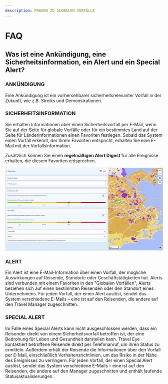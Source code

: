 ```yaml
---
description: FRAGEN ZU GLOBALEN VORFÄLLE
---
```


# FAQ

## Was ist eine Ankündigung, eine Sicherheitsinformation, ein Alert und ein Special Alert?

### **ANKÜNDIGUNG**

Eine Ankündigung ist ein vorhersehbarer sicherheitsrelevanter Vorfall in der Zukunft, wie z.B. Streiks und Demonstrationen.

### SICHERHEITSINFORMATION

Sie erhalten Informationen über einen Sicherheitsvorfall per E-Mail, wenn Sie auf der Seite für globale Vorfälle oder für ein bestimmtes Land auf der Seite für Länderinformationen einen Favoriten festlegen. Sobald das System einen Vorfall erkennt, der Ihrem Favoriten entspricht, erhalten Sie eine E-Mail mit der Vorfallsinformation.

Zusätzlich können Sie einen **regelmäßigen Alert Digest** für alle Ereignisse erhalten, die diesem Favoriten entsprechen.

![](../.gitbook/assets/p32-p43-img01.jpg)

### ALERT

Ein Alert ist eine E-Mail-Information über einen Vorfall, der mögliche Auswirkungen auf Reisende, Standorte oder Geschäftstätigkeiten hat. Alerts sind verbunden mit einem Favoriten in den "Globalen Vorfällen", Alerts beziehen sich auf einen bestimmten Reisenden oder den Standort eines Unternehmens. Für jeden Vorfall, der einen Alert auslöst, sendet das System verschiedene E-Mails – eine ist auf den Reisenden, die andere auf den Travel Manager zugeschnitten.

### **SPECIAL ALERT**

Im Falle eines Special Alerts kann nicht ausgeschlossen werden, dass ein Reisender direkt von einem Sicherheitsvorfall betroffen ist, der eine Bedrohung für Leben und Gesundheit darstellen kann. Travel Eye kontaktiert betroffene Reisende direkt per Telefonanruf, um ihren Status zu ermitteln. Außerdem erhält der Reisende die Informationen über den Vorfall per E-Mail, einschließlich Verhaltensrichtlinien, um das Risiko in der Nähe des Ereignisses zu verringern. Für jeden Vorfall, der einen Special Alert auslöst, sendet das System verschiedene E-Mails – eine ist auf den Reisenden, die andere auf den Manager zugeschnitten und enthält laufende Statusaktualisierungen.


